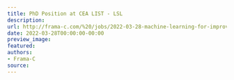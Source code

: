 ```yaml
---
title: PhD Position at CEA LIST - LSL
description:
url: http://frama-c.com/%20/jobs/2022-03-28-machine-learning-for-improving-formal-verification-of-code.html%20
date: 2022-03-28T00:00:00-00:00
preview_image:
featured:
authors:
- Frama-C
source:
---
```



